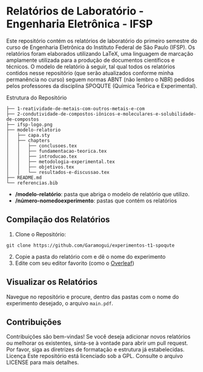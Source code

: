 # Relatórios de Laboratório - Engenharia Eletrônica - IFSP

Este repositório contém os relatórios de laboratório do primeiro semestre do curso de Engenharia Eletrônica do Instituto Federal de São Paulo (IFSP). Os relatórios foram elaborados utilizando LaTeX, uma linguagem de marcação amplamente utilizada para a produção de documentos científicos e técnicos.
O modelo de relatório à seguir, tal qual todos os relatórios contidos nesse repositório (que serão atualizados conforme minha permanência no curso) seguem normas ABNT (não lembro o NBR) pedidos pelos professores da disciplina SPOQUTE (Química Teórica e Experimental). 

Estrutura do Repositório

```
├── 1-reatividade-de-metais-com-outros-metais-e-com
├── 2-condutividade-de-compostos-iônicos-e-moleculares-e-solubilidade-de-compostos
├── ifsp-logo.png
├── modelo-relatorio
│   ├── capa.sty
│   ├── chapters
│   │   ├── conclusoes.tex
│   │   ├── fundamentacao-teorica.tex
│   │   ├── introducao.tex
│   │   ├── metodologia-experimental.tex
│   │   ├── objetivos.tex
│   │   └── resultados-e-discussao.tex
├── README.md
└── referencias.bib 
```

- **/modelo-relatório**: pasta que abriga o modelo de relatório que utilizo. 
- **/número-nomedoexperimento**:  pastas que contém os relatórios

## Compilação dos Relatórios
1. Clone o Repositório:
```shell
git clone https://github.com/Garamogui/experimentos-t1-spoqute
```
2. Copie a pasta do relatório com e dê o nome do experimento
3. Edite com seu editor favorito (como o [Overleaf](https://overleaf.com))

## Visualizar os Relatórios
Navegue no repositório e procure, dentro das pastas com o nome do experimento desejado, o arquivo `main.pdf`.

## Contribuições
Contribuições são bem-vindas! Se você deseja adicionar novos relatórios ou melhorar os existentes, sinta-se à vontade para abrir um pull request. Por favor, siga as diretrizes de formatação e estrutura já estabelecidas.
Licença
Este repositório está licenciado sob a GPL. Consulte o arquivo LICENSE para mais detalhes.
